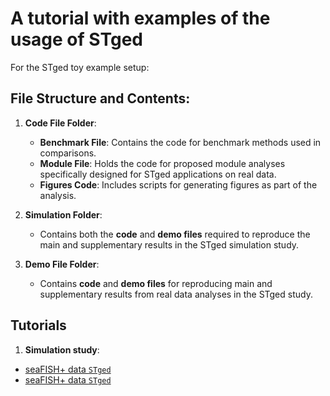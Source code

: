# A tutorial with examples of the usage of STged

For the STged toy example setup:
## File Structure and Contents:
1. **Code File Folder**:
   - **Benchmark File**: Contains the code for benchmark methods used in comparisons.
   - **Module File**: Holds the code for proposed module analyses specifically designed for STged applications on real data.
   - **Figures Code**: Includes scripts for generating figures as part of the analysis.

2. **Simulation Folder**:
   - Contains both the **code** and **demo files** required to reproduce the main and supplementary results in the STged simulation study.

3. **Demo File Folder**:
   - Contains **code** and **demo files** for reproducing main and supplementary results from real data analyses in the STged study.

## Tutorials
1. **Simulation study**:
- [seaFISH+ data `STged`](https://htmlpreview.github.io/?https://github.com/TJJjiajuan/STged_example/blob/main/Simulation/Demo-Simulation_result_FISH+.html)
- [seaFISH+ data `STged`](https://htmlpreview.github.io/?https://github.com/TJJjiajuan/STged_example/blob/main/Simulation/Demo-Simulation_result_merfish.html)
  
